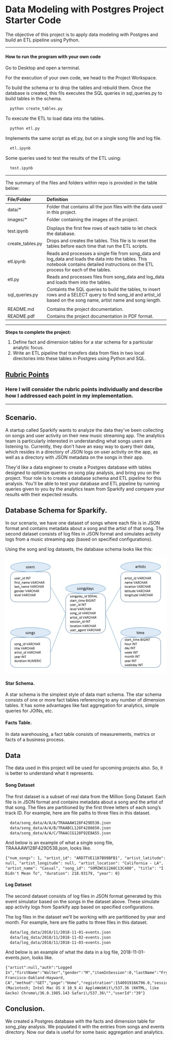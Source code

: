 # Data Modeling with Postgres Project Starter Code

The objective of this project is to apply data modeling with Postgres and build an ETL pipeline using Python.

<!--more-->

[//]: # (Image References)

[image1]: ./images/relaciones.jpg "Database Schema for Sparkify"


---


#### How to run the program with your own code

Go to Desktop and open a terminal.

For the execution of your own code, we head to the Project Workspace.

To build the schema or to drop the tables and rebuild them. Once the database is created, this fils executes the SQL queries in sql_queries.py to build tables in the schema.
```bash
  python create_tables.py
```

To execute the ETL to load data into the tables.
```bash
  python etl.py
```

Implements the same script as etl.py, but on a single song file and log file.
```bash
  etl.ipynb
```

Some queries used to test the results of the ETL using:
```bash
  test.ipynb
```


---

The summary of the files and folders within repo is provided in the table below:

| File/Folder              | Definition                                                                                                   |
| :----------------------- | :----------------------------------------------------------------------------------------------------------- |
| data/*                   | Folder that contains all the json files with the data used in this project.                                  |
| images/*                 | Folder containing the images of the project.                                                                 |
|                          |                                                                                                              |
| test.ipynb               | Displays the first few rows of each table to let check the database.                                         |
| create_tables.py         | Drops and creates the tables. This file is to reset the tables before each time that run the ETL scripts.    |
| etl.ipynb                | Reads and processes a single file from song_data and log_data and loads the data into the tables. This notebook contains detailed instructions on the ETL process for each of the tables. |
| etl.py                   | Reads and processes files from song_data and log_data and loads them into the tables.                        |
| sql_queries.py           | Containts the SQL queries to build the tables, to insert rows and a SELECT query to find song_id and artist_id based on the song name, artist name and song length. |
|                          |                                                                                                              |
| README.md                | Contains the project documentation.                                                                          |
| README.pdf               | Contains the project documentation in PDF format.                                                            |


---

**Steps to complete the project:**  

1. Define fact and dimension tables for a star schema for a particular analytic focus.
2. Write an ETL pipeline that transfers data from files in two local directories into these tables in Postgres using Python and SQL.


## [Rubric Points](https://review.udacity.com/#!/rubrics/2500/view)
### Here I will consider the rubric points individually and describe how I addressed each point in my implementation.  

---
## Scenario.

A startup called Sparkify wants to analyze the data they've been collecting on songs and user activity on their new music streaming app. The analytics team is particularly interested in understanding what songs users are listening to. Currently, they don't have an easy way to query their data, which resides in a directory of JSON logs on user activity on the app, as well as a directory with JSON metadata on the songs in their app.

They'd like a data engineer to create a Postgres database with tables designed to optimize queries on song play analysis, and bring you on the project. Your role is to create a database schema and ETL pipeline for this analysis. You'll be able to test your database and ETL pipeline by running queries given to you by the analytics team from Sparkify and compare your results with their expected results.


## Database Schema for Sparkify.

In our scenario, we have one dataset of songs where each file is in JSON format and contains metadata about a song and the artist of that song. The second dataset consists of log files in JSON format and simulates activity logs from a music streaming app (based on specified configurations).

Using the song and log datasets, the database schema looks like this:

![alt text][image1]

#### Star Schema.

A star schema is the simplest style of data mart schema. The star schema consists of one or more fact tables referencing to any number of dimension tables. It has some advantages like fast aggregation for analytics, simple queries for JOINs, etc.

#### Facts Table.

In data warehousing, a fact table consists of measurements, metrics or facts of a business process.

## Data

The data used in this project will be used for upcoming projects also. So, it is better to understand what it represents.

#### Song Dataset

The first dataset is a subset of real data from the Million Song Dataset. Each file is in JSON format and contains metadata about a song and the artist of that song. The files are partitioned by the first three letters of each song’s track ID. For example, here are file paths to three files in this dataset.

```code
  data/song_data/A/A/A/TRAAAAW128F429D538.json
  data/song_data/A/A/B/TRAABCL128F4286650.json
  data/song_data/A/A/C/TRAACCG128F92E8A55.json
```

And below is an example of what a single song file, TRAAAAW128F429D538.json, looks like.

```code
{"num_songs": 1, "artist_id": "ARD7TVE1187B99BFB1", "artist_latitude": null, "artist_longitude": null, "artist_location": "California - LA", "artist_name": "Casual", "song_id": "SOMZWCG12A8C13C480", "title": "I Didn't Mean To", "duration": 218.93179, "year": 0}
```

#### Log Dataset

The second dataset consists of log files in JSON format generated by this event simulator based on the songs in the dataset above. These simulate app activity logs from Sparkify app based on specified configurations.

The log files in the dataset we’ll be working with are partitioned by year and month. For example, here are file paths to three files in this dataset.

```code
  data/log_data/2018/11/2018-11-01-events.json
  data/log_data/2018/11/2018-11-02-events.json
  data/log_data/2018/11/2018-11-03-events.json
```

And below is an example of what the data in a log file, 2018-11-01-events.json, looks like.

```code
{"artist":null,"auth":"Logged In","firstName":"Walter","gender":"M","itemInSession":0,"lastName":"Frye","length":null,"level":"free","location":"San Francisco-Oakland-Hayward, CA","method":"GET","page":"Home","registration":1540919166796.0,"sessionId":38,"song":null,"status":200,"ts":1541105830796,"userAgent":"\"Mozilla\/5.0 (Macintosh; Intel Mac OS X 10_9_4) AppleWebKit\/537.36 (KHTML, like Gecko) Chrome\/36.0.1985.143 Safari\/537.36\"","userId":"39"}
```




## Conclusion.

We created a Postgres database with the facts and dimension table for song_play analysis. We populated it with the entries from songs and events directory. Now our data is useful for some basic aggregation and analytics.


